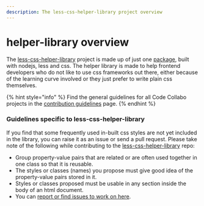 ```yaml
---
description: The less-css-helper-library project overview
---
```


# helper-library overview

The  [less-css-helper-library](https://github.com/code-collabo/less-css-helper-library) project is made up of just one [package](https://www.npmjs.com/package/@code-collabo/less-css-helper-library), built with nodejs, less and css. The helper library is made to help frontend developers who do not like to use css frameworks out there, either because of the learning curve involved or they just prefer to write plain css themselves. 

{% hint style="info" %}
Find the general guidelines for all Code Collabo projects in the [contribution guidelines](https://code-collabo.gitbook.io/docs/contributing) page.
{% endhint %}

### Guidelines specific to less-css-helper-library

If you find that some frequently used in-built css styles are not yet included in the library, you can raise it as an issue or send a pull request. Please take note of the following while contributing to the [less-css-helper-library](https://github.com/code-collabo/less-css-helper-library) repo:

* Group property-value pairs that are related or are often used together in one class so that it is reusable.
* The styles or classes \(names\) you propose must give good idea of the property-value pairs stored in it. 
* Styles or classes proposed must be usable in any section inside the body of an html document.
* You can [report or find issues to work on here](https://github.com/code-collabo/less-css-helper-library/issues).

